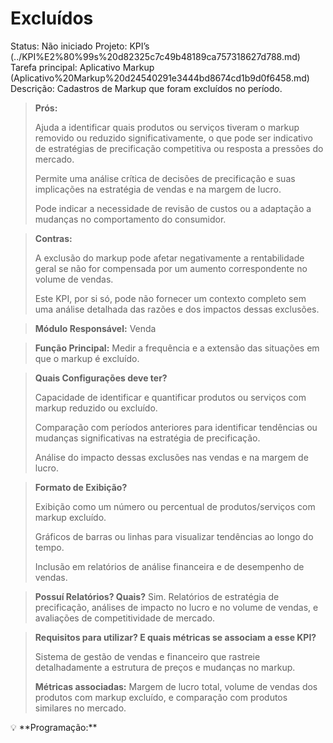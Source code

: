 # Excluídos

Status: Não iniciado
Projeto: KPI’s (../KPI%E2%80%99s%20d82325c7c49b48189ca757318627d788.md)
Tarefa principal: Aplicativo Markup (Aplicativo%20Markup%20d24540291e3444bd8674cd1b9d0f6458.md)
Descrição: Cadastros de Markup que foram excluídos no período.

> **Prós:**
> 
> 
> Ajuda a identificar quais produtos ou serviços tiveram o markup removido ou reduzido significativamente, o que pode ser indicativo de estratégias de precificação competitiva ou resposta a pressões do mercado.
> 
> Permite uma análise crítica de decisões de precificação e suas implicações na estratégia de vendas e na margem de lucro.
> 
> Pode indicar a necessidade de revisão de custos ou a adaptação a mudanças no comportamento do consumidor.
> 

> **Contras:**
> 
> 
> A exclusão do markup pode afetar negativamente a rentabilidade geral se não for compensada por um aumento correspondente no volume de vendas.
> 
> Este KPI, por si só, pode não fornecer um contexto completo sem uma análise detalhada das razões e dos impactos dessas exclusões.
> 

> **Módulo Responsável:**
Venda
> 

> **Função Principal:**
Medir a frequência e a extensão das situações em que o markup é excluído.
> 

> **Quais Configurações deve ter?**
> 
> 
> Capacidade de identificar e quantificar produtos ou serviços com markup reduzido ou excluído.
> 
> Comparação com períodos anteriores para identificar tendências ou mudanças significativas na estratégia de precificação.
> 
> Análise do impacto dessas exclusões nas vendas e na margem de lucro.
> 

> **Formato de Exibição?**
> 
> 
> Exibição como um número ou percentual de produtos/serviços com markup excluído.
> 
> Gráficos de barras ou linhas para visualizar tendências ao longo do tempo.
> 
> Inclusão em relatórios de análise financeira e de desempenho de vendas.
> 

> **Possuí Relatórios? Quais?**
Sim. Relatórios de estratégia de precificação, análises de impacto no lucro e no volume de vendas, e avaliações de competitividade de mercado.
> 

> **Requisitos para utilizar? E quais métricas se associam a esse KPI?**
> 
> 
> Sistema de gestão de vendas e financeiro que rastreie detalhadamente a estrutura de preços e mudanças no markup.
> 
> **Métricas associadas:** 
> Margem de lucro total, volume de vendas dos produtos com markup excluído, e comparação com produtos similares no mercado.
> 

<aside>
💡 **Programação:**

</aside>